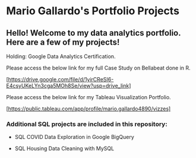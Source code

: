 # Mario Gallardo's Portfolio Projects
## Hello! Welcome to my data analytics portfolio. Here are a few of my projects!

Holding: Google Data Analytics Certification.

Please access the below link for my full Case Study on Bellabeat done in R. 

[https://drive.google.com/file/d/1yirCReSI6-E4csyUKeLYn3cga5MOh8Se/view?usp=drive_link]


Please access the below link for my Tableau Visualization Portfolio.

[https://public.tableau.com/app/profile/mario.gallardo4890/vizzes]


### Additional SQL projects are included in this repository: 

- SQL COVID Data Exploration in Google BigQuery

- SQL Housing Data Cleaning with MySQL
